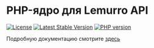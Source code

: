 # PHP-ядро для Lemurro API

[![License](https://img.shields.io/github/license/Lemurro/api-core.svg)](https://github.com/Lemurro/api-core)
[![Latest Stable Version](https://img.shields.io/packagist/v/Lemurro/api-core.svg)](https://packagist.org/packages/Lemurro/api-core)
[![PHP version](https://img.shields.io/packagist/php-v/Lemurro/api-core.svg)](https://packagist.org/packages/Lemurro/api-core)

Подробную документацию смотрите [здесь](https://lemurro.github.io/docs)